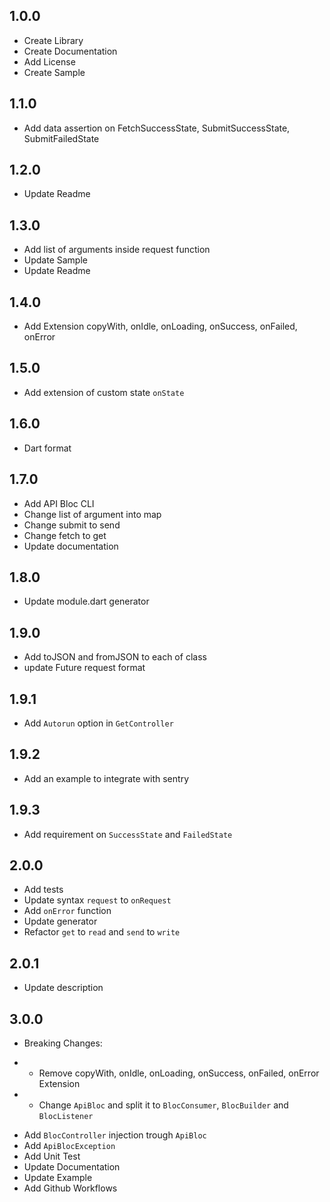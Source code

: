 ## 1.0.0
* Create Library
* Create Documentation
* Add License
* Create Sample

## 1.1.0
* Add data assertion on FetchSuccessState, SubmitSuccessState, SubmitFailedState

## 1.2.0
* Update Readme

## 1.3.0
* Add list of arguments inside request function
* Update Sample
* Update Readme

## 1.4.0
* Add Extension copyWith, onIdle, onLoading, onSuccess, onFailed, onError

## 1.5.0
* Add extension of custom state `onState`

## 1.6.0
* Dart format

## 1.7.0
* Add API Bloc CLI
* Change list of argument into map
* Change submit to send
* Change fetch to get
* Update documentation

## 1.8.0
* Update module.dart generator

## 1.9.0
* Add toJSON and fromJSON to each of class
* update Future request format

## 1.9.1
* Add `Autorun` option in `GetController`

## 1.9.2
* Add an example to integrate with sentry

## 1.9.3
* Add requirement on `SuccessState` and `FailedState`

## 2.0.0
* Add tests
* Update syntax `request` to `onRequest`
* Add `onError` function
* Update generator
* Refactor `get` to `read` and `send` to `write`

## 2.0.1
* Update description

## 3.0.0
* Breaking Changes: 
- * Remove copyWith, onIdle, onLoading, onSuccess, onFailed, onError Extension
- * Change `ApiBloc` and split it to `BlocConsumer`, `BlocBuilder` and `BlocListener`
* Add `BlocController` injection trough `ApiBloc`
* Add `ApiBlocException`
* Add Unit Test
* Update Documentation
* Update Example
* Add Github Workflows